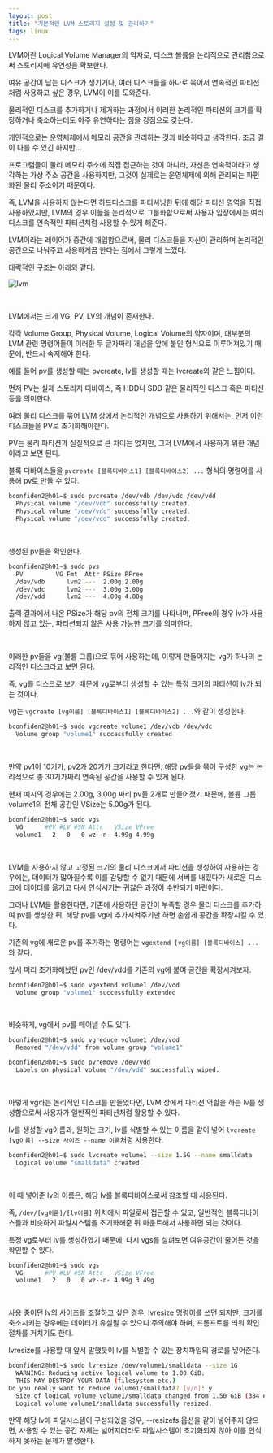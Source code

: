 ```yaml
---
layout: post
title: "기본적인 LVM 스토리지 설정 및 관리하기"
tags: linux
---
```


LVM이란 Logical Volume Manager의 약자로, 디스크 볼륨을 논리적으로 관리함으로써 스토리지에 유연성을 확보한다.

여유 공간이 남는 디스크가 생기거나, 여러 디스크들을 하나로 묶어서 연속적인 파티션처럼 사용하고 싶은 경우,
LVM이 이를 도와준다.

물리적인 디스크를 추가하거나 제거하는 과정에서 이러한 논리적인 파티션의 크기를 확장하거나 축소하는데도 아주 유연하다는 점을 강점으로 갖는다.

개인적으로는 운영체제에서 메모리 공간을 관리하는 것과 비슷하다고 생각한다. 조금 결이 다를 수 있긴 하지만...

프로그램들이 물리 메모리 주소에 직접 접근하는 것이 아니라, 자신은 연속적이라고 생각하는 가상 주소 공간을 사용하지만, 그것이 실제로는 운영체제에 의해 관리되는 파편화된 물리 주소이기 때문이다.

즉, LVM을 사용하지 않는다면 하드디스크를 파티셔닝한 뒤에 해당 파티션 영역을 직접 사용하였지만, LVM의 경우 이들을 논리적으로 그룹화함으로써 사용자 입장에서는 여러 디스크를 연속적인 파티션처럼 사용할 수 있게 해준다.

LVM이라는 레이어가 중간에 개입함으로써, 물리 디스크들을 자신이 관리하며 논리적인 공간으로 나눠주고 사용하게끔 한다는 점에서 그렇게 느꼈다.

대략적인 구조는 아래와 같다.

![lvm](https://user-images.githubusercontent.com/58922834/192083181-3923ae00-9663-4c59-a902-7d2b16b08e31.png)

<br>

LVM에서는 크게 VG, PV, LV의 개념이 존재한다.

각각 Volume Group, Physical Volume, Logical Volume의 약자이며, 대부분의 LVM 관련 명령어들이 이러한 두 글자짜리 개념을 앞에 붙인 형식으로 이루어져있기 때문에, 반드시 숙지해야 한다.

예를 들어 pv를 생성할 때는 pvcreate, lv를 생성할 때는 lvcreate와 같은 느낌이다.

먼저 PV는 실제 스토리지 디바이스, 즉 HDD나 SDD 같은 물리적인 디스크 혹은 파티션 등을 의미한다.

여러 물리 디스크를 묶어 LVM 상에서 논리적인 개념으로 사용하기 위해서는, 먼저 이런 디스크들을 PV로 초기화해야한다.

PV는 물리 파티션과 실질적으로 큰 차이는 없지만, 그저 LVM에서 사용하기 위한 개념이라고 보면 된다.

블록 디바이스들을 `pvcreate [블록디바이스1] [블록디바이스2] ...` 형식의 명령어를 사용해 pv로 만들 수 있다.
```bash
bconfiden2@h01~$ sudo pvcreate /dev/vdb /dev/vdc /dev/vdd
  Physical volume "/dev/vdb" successfully created.
  Physical volume "/dev/vdc" successfully created.
  Physical volume "/dev/vdd" successfully created.
```

<br>

생성된 pv들을 확인한다.
```bash
bconfiden2@h01~$ sudo pvs
  PV         VG Fmt  Attr PSize PFree
  /dev/vdb      lvm2 ---  2.00g 2.00g
  /dev/vdc      lvm2 ---  3.00g 3.00g
  /dev/vdd      lvm2 ---  4.00g 4.00g
```

출력 결과에서 나온 PSize가 해당 pv의 전체 크기를 나타내며, PFree의 경우 lv가 사용하지 않고 있는, 파티션되지 않은 사용 가능한 크기를 의미한다.

<br>

이러한 pv들을 vg(볼륨 그룹)으로 묶어 사용하는데, 이렇게 만들어지는 vg가 하나의 논리적인 디스크라고 보면 된다.

즉, vg를 디스크로 보기 때문에 vg로부터 생성할 수 있는 특정 크기의 파티션이 lv가 되는 것이다.

vg는 `vgcreate [vg이름] [블록디바이스1] [블록디바이스2] ...`와 같이 생성한다.
```bash
bconfiden2@h01~$ sudo vgcreate volume1 /dev/vdb /dev/vdc
  Volume group "volume1" successfully created
```

<br>

만약 pv1이 10기가, pv2가 20기가 크기라고 한다면, 해당 pv들을 묶어 구성한 vg는 논리적으로 총 30기가짜리 연속된 공간을 사용할 수 있게 된다.

현재 예시의 경우에는 2.00g, 3.00g 짜리 pv들 2개로 만들어졌기 때문에, 볼륨 그룹 volume1의 전체 공간인 VSize는 5.00g가 된다.
```bash
bconfiden2@h01~$ sudo vgs
  VG      #PV #LV #SN Attr   VSize VFree
  volume1   2   0   0 wz--n- 4.99g 4.99g
```

<br>

LVM을 사용하지 않고 고정된 크기의 물리 디스크에서 파티션을 생성하여 사용하는 경우에는, 데이터가 많아질수록 이를 감당할 수 없기 때문에 서버를 내렸다가 새로운 디스크에 데이터를 옮기고 다시 인식시키는 귀찮은 과정이 수반되기 마련이다.

그러나 LVM을 활용한다면, 기존에 사용하던 공간이 부족할 경우 물리 디스크를 추가하여 pv를 생성한 뒤, 해당 pv를 vg에 추가시켜주기만 하면 손쉽게 공간을 확장시킬 수 있다.

기존의 vg에 새로운 pv를 추가하는 명령어는 `vgextend [vg이름] [블록디바이스] ...`와 같다.

앞서 미리 초기화해놨던 pv인 /dev/vdd를 기존의 vg에 붙여 공간을 확장시켜보자. 
```bash
bconfiden2@h01~$ sudo vgextend volume1 /dev/vdd
  Volume group "volume1" successfully extended
```

<br>

비슷하게, vg에서 pv를 떼어낼 수도 있다.
```bash
bconfiden2@h01~$ sudo vgreduce volume1 /dev/vdd
  Removed "/dev/vdd" from volume group "volume1"

bconfiden2@h01~$ sudo pvremove /dev/vdd
  Labels on physical volume "/dev/vdd" successfully wiped.
```

<br>

아렇게 vg라는 논리적인 디스크를 만들었다면, LVM 상에서 파티션 역할을 하는 lv를 생성함으로써 사용자가 일반적인 파티션처럼 활용할 수 있다.

lv를 생성할 vg이름과, 원하는 크기, lv를 식별할 수 있는 이름을 같이 넣어 `lvcreate [vg이름] --size 사이즈 --name 이름`처럼 사용한다.
```bash
bconfiden2@h01~$ sudo lvcreate volume1 --size 1.5G --name smalldata
  Logical volume "smalldata" created.
```

<br>

이 때 넣어준 lv의 이름은, 해당 lv를 블록디바이스로써 참조할 때 사용된다.

즉, `/dev/[vg이름]/[lv이름]` 위치에서 파일로써 접근할 수 있고, 일반적인 블록디바이스들과 비슷하게 파일시스템을 초기화해준 뒤 마운트해서 사용하면 되는 것이다.

특정 vg로부터 lv를 생성하였기 때문에, 다시 vgs를 살펴보면 여유공간이 줄어든 것을 확인할 수 있다.
```bash
bconfiden2@h01~$ sudo vgs
  VG      #PV #LV #SN Attr   VSize VFree
  volume1   2   0   0 wz--n- 4.99g 3.49g
```

<br>

사용 중이던 lv의 사이즈를 조절하고 싶은 경우, lvresize 명령어를 쓰면 되지만, 크기를 축소시키는 경우에는 데이터가 유실될 수 있으니 주의해야 하며, 프롬프트를 띄워 확인 절차를 거치기도 한다.

lvresize를 사용할 때 앞서 말했듯이 lv를 식별할 수 있는 장치파일의 경로를 넣어준다.
```bash
bconfiden2@h01~$ sudo lvresize /dev/volume1/smalldata --size 1G
  WARNING: Reducing active logical volume to 1.00 GiB.
  THIS MAY DESTROY YOUR DATA (filesystem etc.)
Do you really want to reduce volume1/smalldata? [y/n]: y
  Size of logical volume volume1/smalldata changed from 1.50 GiB (384 extents) to 1.00 GiB (256 extents).
  Logical volume volume1/smalldata successfully resized.
```
만약 해당 lv에 파일시스템이 구성되었을 경우, --resizefs 옵션을 같이 넣어주지 않으면, 사용할 수 있는 공간 자체는 넓어지더라도 파일시스템이 초기화되지 않아 이를 인식하지 못하는 문제가 발생한다.
